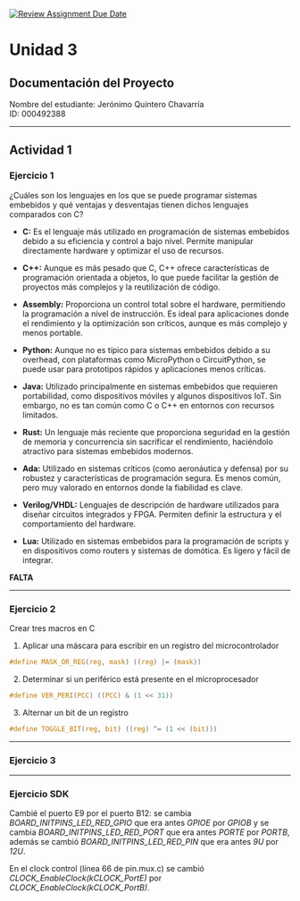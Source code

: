 [![Review Assignment Due Date](https://classroom.github.com/assets/deadline-readme-button-22041afd0340ce965d47ae6ef1cefeee28c7c493a6346c4f15d667ab976d596c.svg)](https://classroom.github.com/a/tn5SB-Yw)
# Unidad 3
## Documentación del Proyecto
 
Nombre del estudiante: Jerónimo Quintero Chavarría  
ID: 000492388

---
## Actividad 1

### Ejercicio 1

¿Cuáles son los lenguajes en los que se puede programar sistemas embebidos y qué ventajas y desventajas tienen dichos lenguajes comparados con C?

- **C:** Es el lenguaje más utilizado en programación de sistemas embebidos debido a su eficiencia y control a bajo nivel. Permite manipular directamente hardware y optimizar el uso de recursos.

- **C++:** Aunque es más pesado que C, C++ ofrece características de programación orientada a objetos, lo que puede facilitar la gestión de proyectos más complejos y la reutilización de código.

- **Assembly:** Proporciona un control total sobre el hardware, permitiendo la programación a nivel de instrucción. Es ideal para aplicaciones donde el rendimiento y la optimización son críticos, aunque es más complejo y menos portable.

- **Python:** Aunque no es típico para sistemas embebidos debido a su overhead, con plataformas como MicroPython o CircuitPython, se puede usar para prototipos rápidos y aplicaciones menos críticas.

- **Java:** Utilizado principalmente en sistemas embebidos que requieren portabilidad, como dispositivos móviles y algunos dispositivos IoT. Sin embargo, no es tan común como C o C++ en entornos con recursos limitados.

- **Rust:** Un lenguaje más reciente que proporciona seguridad en la gestión de memoria y concurrencia sin sacrificar el rendimiento, haciéndolo atractivo para sistemas embebidos modernos.

- **Ada:** Utilizado en sistemas críticos (como aeronáutica y defensa) por su robustez y características de programación segura. Es menos común, pero muy valorado en entornos donde la fiabilidad es clave.

- **Verilog/VHDL:** Lenguajes de descripción de hardware utilizados para diseñar circuitos integrados y FPGA. Permiten definir la estructura y el comportamiento del hardware.

- **Lua:** Utilizado en sistemas embebidos para la programación de scripts y en dispositivos como routers y sistemas de domótica. Es ligero y fácil de integrar.

**FALTA**

---
### Ejercicio 2

Crear tres macros en C

1. Aplicar una máscara para escribir en un registro del microcontrolador
~~~c
#define MASK_OR_REG(reg, mask) ((reg) |= (mask))
~~~

2. Determinar si un periférico está presente en el microprocesador
~~~c
#define VER_PERI(PCC) ((PCC) & (1 << 31)) 
~~~

3. Alternar un bit de un registro
~~~c
#define TOGGLE_BIT(reg, bit) ((reg) ^= (1 << (bit)))
~~~
---

### Ejercicio 3

---

### Ejercicio SDK

Cambié el puerto E9 por el puerto B12: se cambia *BOARD_INITPINS_LED_RED_GPIO* que era antes *GPIOE* por *GPIOB* y se cambia *BOARD_INITPINS_LED_RED_PORT* que era antes *PORTE* por *PORTB*, además se cambió *BOARD_INITPINS_LED_RED_PIN* que era antes *9U* por *12U*.

En el clock control (línea 66 de pin.mux.c) se cambió *CLOCK_EnableClock(kCLOCK_PortE)* por *CLOCK_EnableClock(kCLOCK_PortB)*.
